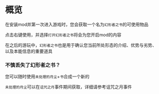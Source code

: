 # 概览

在安装mod并第一次进入游戏时，您会获取一个名为`幻形者之书`的可使用物品

点击右键使用，并选择`打开幻形者之书`将会为您开启mod的内容

在之后的游玩中，`幻形者之书`也是用于确认您当前所处形态的介绍、优势与劣势、以及本能信息的重要道具

### 不慎丢失了幻形者之书？

您可以随时使用`未处理的月尘`\+`书`合成一个新的

`未处理的月尘`可以在`诅咒之月`事件期间获取，详细请参考诅咒之月事件